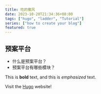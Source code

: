 ```yaml
---
title: 吃的撒风
date: 2023-10-20T21:34:36+08:00
tags: ["hugo", "ladder", "Tutorial"]
series: ["how to create your blog"]
featured: true
---
```


## 预案平台

- 什么是预案平台？
- 预案平台有哪些模块？

This is **bold** text, and this is *emphasized* text.

Visit the [Hugo](https://gohugo.io) website!
